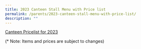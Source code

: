 ```yaml
---
title: 2023 Canteen Stall Menu with Price list
permalink: /parents/2023-canteen-stall-menu-with-price-list/
description: ""
---
```

[Canteen Pricelist for 2023](/files/Canteen%20menu%202023%20updated%2029%20Dec%202022.pdf)

(* Note: Items and prices are subject to changes)